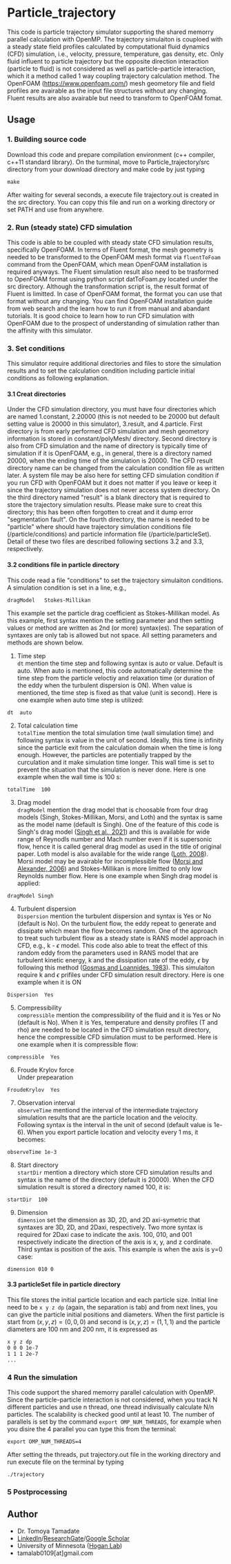 # Particle_trajectory
This code is particle trajectory simulator supporting the shared memorry parallel calculation with OpenMP.  The trajectory simulaiton is couploed with a steady state field profiles calculated by computational fluid dynamics (CFD) simulation, i.e., velocity, pressure, temperature, gas density, etc. Only fluid influent to particle trajectory but the opposite direction interaction (particle to fluid) is not considered as well as particle-particle interaction, which it a method called 1 way coupling trajectory calculation method.  The OpenFOAM (https://www.openfoam.com/) mesh geometory file and field profiles are avairable as the input file structures without any changing.  Fluent results are also avairable but need to transform to OpenFOAM fomat.
## Usage
### 1. Building source code
Download this code and prepare compilation environment (c++ compiler, c++11 standard library). On the turminal, move to Particle_trajectory/src directory from your download directory and make code by just typing
~~~
make
~~~
After waiting for several seconds, a execute file trajectory.out is created in the src directory.  You can copy this file and run on a working directory or set PATH and use from anywhere.
### 2. Run (steady state) CFD simulation
This code is able to be coupled with steady state CFD simulation results, specifically OpenFOAM.  In terms of Fluent format, the mesh geometry is needed to be transformed to the OpenFOAM mesh format via `fluentToFoam` command from the OpenFOAM, which mean OpenFOAM installation is required anyways. The Fluent simulation result also need to be trasformed to OpenFOAM format using python script datToFoam.py located under the src directory.  Although the transformation script is, the result format of Fluent is limitted.  In case of OpenFOAM format, the format you can use that format without any changing. You can find OpenFOAM installation guide from web search and the learn how to run it from manual and abandant tutorials.  It is good choice to learn how to run CFD simulation with OpenFOAM due to the prospect of understanding of simulation rather than the affinity with this simulator.
### 3. Set conditions
This simulator require additional directories and files to store the simulation results and to set the calculation condition including particle initial conditions as following explanation.
#### 3.1 Creat directories
Under the CFD simulation directory, you must have four directories which are named 1.constant, 2.20000 (this is not needed to be 20000 but default setting value is 20000 in this simulator), 3.result, and 4.particle. First directory is from early performed CFD simulation and mesh geometory information is stored in constant/polyMesh/ directory.  Second directory is also from CFD simulation and the name of directory is typically time of simulation if it is OpenFOAM, e.g., in general, there is a directory named 20000, when the ending time of the simulation is 20000.  The CFD result directory name can be changed from the calculation condition file as written later.  A system file may be also here for setting CFD simulation condition if you run CFD with OpenFOAM but it does not matter if you leave or keep it since the trajectory simulation does not never access system directory.  On the third directory named "result" is a blank directory that is required to store the trajectory simulation results.  Please make sure to creat this directory; this has been often forgotten to creat and it dump error "segmentation fault". On the fourth directory, the name is needed to be "particle" where should have trajectory simulation conditions file (/particle/conditions) and particle information file (/particle/particleSet).  Detail of these two files are described following sections 3.2 and 3.3, respectively.
#### 3.2 conditions file in particle directory
This code read a file "conditions" to set the trajectory simulaiton conditions.  A simulation condition is set in a line, e.g.,
~~~
dragModel	Stokes-Millikan
~~~
This example set the particle drag coefficient as Stokes-Millikan model.  As this example, first syntax mention the setting parameter and then setting values or method are written as 2nd (or more) syntax(es). The separation of syntaxes are only tab is allowed but not space. All setting parameters and methods are shown below.
1. Time step <br>
`dt` mention the time step and following syntax is auto or value.  Default is auto.  When auto is mentioned, this code automatically determine the time step from the particle veloctiy and relaxation time (or duration of the eddy when the turbulent dispersion is ON).  When value is mentioned, the time step is fixed as that value (unit is second).  Here is one example when auto time step is utilized:
~~~
dt  auto
~~~
2. Total calculation time <br>
`totalTime` mention the total simulation time (wall simulation time) and following syntax is value in the unit of second.  Ideally, this time is infinity since the particle exit from the calculation domain when the time is long enough.  However, the particles are potentially trapped by the curculation and it make simulation time longer.  This wall time is set to prevent the situation that the simulation is never done. Here is one example when the wall time is 100 s:
~~~
totalTime  100
~~~
3. Drag model <br>
`dragModel` mention the drag model that is choosable from four drag models (Singh, Stokes-Millikan, Morsi, and Loth) and the syntax is same as the model name (default is Singh).  One of the feature of this code is Singh's drag model ([Singh et al., 2021](https://arc.aiaa.org/doi/10.2514/1.J060648)) and this is available for wide range of Reynodls number and Mach number even if it is supersonic flow, hence it is called general drag model as used in the title of original paper. Loth model is also available for the wide range ([Loth, 2008](https://arc.aiaa.org/doi/10.2514/1.28943)).  Morsi model may be avairable for incomplessible flow ([Morsi and Alexander, 2006](https://www.cambridge.org/core/journals/journal-of-fluid-mechanics/article/an-investigation-of-particle-trajectories-in-twophase-flow-systems/5B1FF01A248EBF4988C156246EFF844A)) and Stokes-Millikan is more limitted to only low Reynolds number flow. Here is one example when Singh drag model is applied:
~~~
dragModel Singh
~~~
4. Turbulent dispersion <br>
`Dispersion` mention the turbulent dispersion and syntax is Yes or No (default is No).  On the turbulent flow, the eddy repeat to generate and dissipate which mean the flow becomes random.  One of the approach to treat such turbulent flow as a steady state is RANS model approach in CFD, e.g., k - $\epsilon$ model.  This code also able to treat the effect of this random eddy from the parameters used in RANS model that are turbulent kinetic energy, k and the dissipation rate of the eddy, $\epsilon$ by following this method ([Gosmas and Loannides, 1983](https://arc.aiaa.org/doi/10.2514/3.62687)).  This simulaiton require k and $\epsilon$ prifiles under CFD simulation result directory.  Here is one example when it is ON
~~~
Dispersion  Yes
~~~
5. Compressibility <br>
`compressible` mention the compressibility of the fluid and it is Yes or No (default is No).  When it is Yes, temperature and density profiles (T and rho) are needed to be located in the CFD simulation result directory, hence the compressible CFD simulation must to be performed.  Here is one example when it is compressible flow:
~~~
compressible  Yes
~~~
6. Froude Krylov force <br>
Under prepearation
~~~
FroudeKrylov  Yes
~~~
7. Observation interval <br>
`observeTime` mentiond the interval of the intermediate trajectory simulation results that are the particle location and the velocity.  Following syntax is the interval in the unit of second (default value is 1e-6).  When you export particle location and velocity every 1 ms, it becomes:
~~~
observeTime 1e-3
~~~
8. Start directory <br>
`startDir` mention a directory which store CFD simulation results and syntax is the name of the directory (default is 20000). When the CFD simulation result is stored a directory named 100, it is:
~~~
startDir  100
~~~
9. Dimension <br>
`dimension` set the dimension as 3D, 2D, and 2D axi-symetric that syntaxes are 3D, 2D, and 2Daxi, respectively.  Two more syntax is required for 2Daxi case to indicate the axis.  100, 010, and 001 respectively indicate the direction of the axis is x, y, and z cordinate.  Third syntax is position of the axis. This example is when the axis is y=0 case:
~~~
dimension 010 0
~~~
#### 3.3 particleSet file in particle directory
This file stores the initial particle location and each particle size.  Initial line need to be `x y z dp` (again, the separation is tab) and from next lines, you can give the particle initial positions and diameters.  When the first particle is start from $(x, y, z) = (0, 0, 0)$ and second is $(x, y, z) = (1, 1, 1)$ and the particle diameters are 100 nm and 200 nm, it is expressed as
~~~
x y z dp
0 0 0 1e-7
1 1 1 2e-7
...
~~~
### 4 Run the simulation
This code support the shared memorry parallel calculation with OpenMP.  Since the particle-particle interaction is not considered, when you track N different particles and use n thread, one thread indivisually calculate N/n particles.  The scalability is checked good until at least 10. The number of parallels is set by the command `export OMP_NUM_THREADS`, for example when you disire the 4 parallel you can type this from the terminal:
~~~
export OMP_NUM_THREADS=4
~~~
After setting the threads, put trajectory.out file in the working directory and run execute file on the terminal by typing
~~~
./trajectory
~~~
### 5 Postprocessing

## Author
* Dr. Tomoya Tamadate
* [LinkedIn](https://www.linkedin.com/in/tomoya-tamadate-953673142/)/[ResearchGate](https://www.researchgate.net/profile/Tomoya-Tamadate)/[Google Scholar](https://scholar.google.com/citations?user=XXSOgXwAAAAJ&hl=ja)
* University of Minnesota ([Hogan Lab](https://hoganlab.umn.edu/))
* tamalab0109[at]gmail.com
